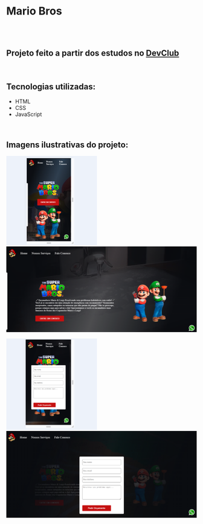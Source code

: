 <h1>Mario Bros</h1>
<br>
<br>
<h2>Projeto feito a partir dos estudos no <a href="https://rodolfomori.com.br/devclub">DevClub<a/></h2>
<br>
<h2>Tecnologias utilizadas:</h2>
  
  - HTML
  - CSS
  - JavaScript
<br>
<h2>Imagens ilustrativas do projeto:</h2>
  
<img src="https://github.com/KaueSverberi/Projeto-mario/blob/main/img/tela%20celular.png?raw=true" alt="tela celular" heigth="250px" width="240px"> <img src="https://github.com/KaueSverberi/Projeto-mario/blob/main/img/tela%20computador.png?raw=true" alt="tela computador" heigth="1850px" width="535px">
  
<img src="https://github.com/KaueSverberi/Projeto-mario/blob/main/img/tela%20pedido%20celular.png?raw=true" alt="tela pedido celular" heigth="250px" width="240px"> <img src="https://github.com/KaueSverberi/Projeto-mario/blob/main/img/tela%20pedido%20computador.png?raw=true" alt="tela pedido computador" heigth="1850px" width="535px">

